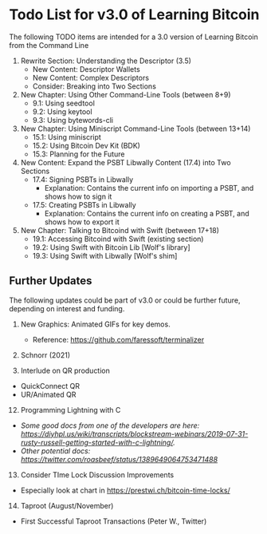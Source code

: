 # Todo List for v3.0 of Learning Bitcoin

The following TODO items are intended for a 3.0 version of Learning Bitcoin from the Command Line

1. Rewrite Section: Understanding the Descriptor (3.5)
   * New Content: Descriptor Wallets
   * New Content: Complex Descriptors
   * Consider: Breaking into Two Sections
1. New Chapter: Using Other Command-Line Tools (between 8+9)
   * 9.1: Using seedtool
   * 9.2: Using keytool
   * 9.3: Using bytewords-cli
1. New Chapter: Using Miniscript Command-Line Tools (between 13+14)
   * 15.1: Using miniscript
   * 15.2: Using Bitcoin Dev Kit (BDK)
   * 15.3: Planning for the Future
1. New Content: Expand the PSBT Libwally Content (17.4) into Two Sections
   * 17.4: Signing PSBTs in Libwally
      * Explanation: Contains the current info on importing a PSBT, and shows how to sign it
   * 17.5: Creating PSBTs in Libwally
      * Explanation: Contains the current info on creating a PSBT, and shows how to export it
3. New Chapter: Talking to Bitcoind with Swift (between 17+18)
   * 19.1: Accessing Bitcoind with Swift (existing section)
   * 19.2: Using Swift with Bitcoin Lib [Wolf's library]
   * 19.3: Using Swift with Libwally [Wolf's shim]

## Further Updates

The following updates could be part of v3.0 or could be further future, depending on interest and funding.

1. New Graphics: Animated GIFs for key demos.
   * Reference: https://github.com/faressoft/terminalizer

9. Schnorr (2021)
11. Interlude on QR production
   * QuickConnect QR
   * UR/Animated QR
12. Programming Lightning with C
   * _Some good docs from one of the developers are here: https://diyhpl.us/wiki/transcripts/blockstream-webinars/2019-07-31-rusty-russell-getting-started-with-c-lightning/._
   * _Other potential docs: https://twitter.com/roasbeef/status/1389649064753471488_
13. Consider TIme Lock Discussion Improvements
   * Especially look at chart in https://prestwi.ch/bitcoin-time-locks/
14. Taproot (August/November)
   * First Successful Taproot Transactions (Peter W., Twitter)
